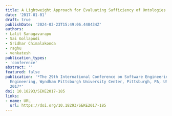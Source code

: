 ```yaml
---
title: A Lightweight Approach for Evaluating Sufficiency of Ontologies
date: '2017-01-01'
draft: true
publishDate: '2024-03-23T15:49:06.448434Z'
authors:
- Lalit Sanagavarapu
- Sai Gollapudi
- Sridhar Chimalakonda
- raghu
- venkatesh
publication_types:
- 'conference'
abstract: ''
featured: false
publication: '*The 29th International Conference on Software Engineering and Knowledge
  Engineering, Wyndham Pittsburgh University Center, Pittsburgh, PA, USA, July 5-7,
  2017*'
doi: 10.18293/SEKE2017-185
links:
- name: URL
  url: https://doi.org/10.18293/SEKE2017-185
---
```


